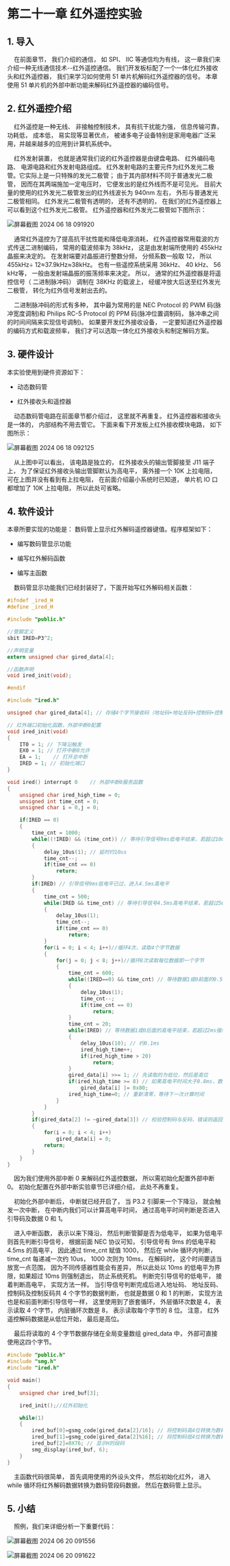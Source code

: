# 第二十一章 红外遥控实验

## 1. 导入

    在前面章节， 我们介绍的通信， 如 SPI、 IIC 等通信均为有线， 这一章我们来介绍一种无线通信技术--红外遥控通信。 我们开发板标配了一个一体化红外接收头和红外遥控器， 我们来学习如何使用 51 单片机解码红外遥控器的信号。 本章使用 51 单片机的外部中断功能来解码红外遥控器的编码信号。

## 2. 红外遥控介绍

    红外遥控是一种无线、 非接触控制技术， 具有抗干扰能力强， 信息传输可靠，功耗低， 成本低， 易实现等显著优点， 被诸多电子设备特别是家用电器广泛采用，并越来越多的应用到计算机系统中。

    红外发射装置， 也就是通常我们说的红外遥控器是由键盘电路、 红外编码电路、 电源电路和红外发射电路组成。 红外发射电路的主要元件为红外发光二极管。它实际上是一只特殊的发光二极管； 由于其内部材料不同于普通发光二极管， 因而在其两端施加一定电压时， 它便发出的是红外线而不是可见光。 目前大量的使用的红外发光二极管发出的红外线波长为 940nm 左右， 外形与普通发光二极管相同。 红外发光二极管有透明的， 还有不透明的， 在我们的红外遥控器上可以看到这个红外发光二极管。 红外遥控器和红外发光二极管如下图所示：

![屏幕截图 2024 06 18 091920](https://img.picgo.net/2024/06/18/-2024-06-18-091920167ff50b12c58572.png)

    通常红外遥控为了提高抗干扰性能和降低电源消耗， 红外遥控器常用载波的方式传送二进制编码， 常用的载波频率为 38kHz， 这是由发射端所使用的 455kHz晶振来决定的。 在发射端要对晶振进行整数分频， 分频系数一般取 12， 所以455kHz÷ 12≈37.9kHz≈38kHz。 也有一些遥控系统采用 36kHz、 40 kHz、 56 kHz等， 一般由发射端晶振的振荡频率来决定。 所以， 通常的红外遥控器是将遥控信号（ 二进制脉冲码） 调制在 38KHz 的载波上， 经缓冲放大后送至红外发光二极管， 转化为红外信号发射出去的。

    二进制脉冲码的形式有多种， 其中最为常用的是 NEC Protocol 的 PWM 码(脉冲宽度调制)和 Philips RC-5 Protocol 的 PPM 码(脉冲位置调制码， 脉冲串之间的时间间隔来实现信号调制)。 如果要开发红外接收设备， 一定要知道红外遥控器的编码方式和载波频率， 我们才可以选取一体化红外接收头和制定解码方案。

## 3. 硬件设计

本实验使用到硬件资源如下：

- 动态数码管

- 红外接收头和遥控器

    动态数码管电路在前面章节都介绍过， 这里就不再重复。 红外遥控器和接收头是一体的， 内部结构不用去管它。 下面来看下开发板上红外接收模块电路， 如下图所示：

![屏幕截图 2024 06 18 092125](https://img.picgo.net/2024/06/18/-2024-06-18-0921255c5ebf794ebc88a2.png)

    从上图中可以看出， 该电路是独立的， 红外接收头的输出管脚接至 J11 端子上， 为了保证红外接收头输出管脚默认为高电平， 需外接一个 10K 上拉电阻， 可在上图并没有看到有上拉电阻， 在前面介绍最小系统时已知道， 单片机 IO 口都增加了 10K 上拉电阻， 所以此处可省略。

## 4. 软件设计

本章所要实现的功能是： 数码管上显示红外解码遥控器键值。程序框架如下：

- 编写数码管显示功能

- 编写红外解码函数

- 编写主函数

    数码管显示功能我们已经封装好了，下面开始写红外解码相关函数：

```c
#ifndef _ired_H
#define _ired_H

#include "public.h"

//管脚定义
sbit IRED=P3^2;

//声明变量
extern unsigned char gired_data[4];

//函数声明
void ired_init(void);

#endif
```

```c
#include "ired.h"

unsigned char gired_data[4]; // 存储4个字节接收码（地址码+地址反码+控制码+控制反码）

// 红外端口初始化函数，外部中断0配置 
void ired_init(void)
{
    IT0 = 1; // 下降沿触发
    EX0 = 1; // 打开中断0允许
    EA = 1;    // 打开总中断
    IRED = 1; // 初始化端口
}

void ired() interrupt 0    // 外部中断0服务函数
{
    unsigned char ired_high_time = 0;
    unsigned int time_cnt = 0;
    unsigned char i = 0,j = 0;

    if(IRED == 0)
    {
        time_cnt = 1000;
        while((!IRED) && (time_cnt)) // 等待引导信号9ms低电平结束，若超过10ms强制退出
        {
            delay_10us(1); // 延时约10us
            time_cnt--;
            if(time_cnt == 0)
                return;        
        }
        if(IRED) // 引导信号9ms低电平已过，进入4.5ms高电平
        {
            time_cnt = 500;
            while(IRED && time_cnt) // 等待引导信号4.5ms高电平结束，若超过5ms强制退出
            {
                delay_10us(1);
                time_cnt--;
                if(time_cnt == 0)
                    return;    
            }
            for(i = 0; i < 4; i++)//循环4次，读取4个字节数据
            {
                for(j = 0; j < 8; j++)//循环8次读取每位数据即一个字节
                {
                    time_cnt = 600;
                    while((IRED==0) && time_cnt) // 等待数据1或0前面的0.56ms结束，若超过6ms强制退出
                    {
                        delay_10us(1);
                        time_cnt--;
                        if(time_cnt == 0)
                            return;    
                    }
                    time_cnt = 20;
                    while(IRED) // 等待数据1或0后面的高电平结束，若超过2ms强制退出
                    {
                        delay_10us(10); // 约0.1ms
                        ired_high_time++;
                        if(ired_high_time > 20)
                            return;    
                    }
                    gired_data[i] >>= 1; // 先读取的为低位，然后是高位
                    if(ired_high_time >= 8) // 如果高电平时间大于0.8ms，数据则为1，否则为0
                        gired_data[i] |= 0x80;
                    ired_high_time=0; // 重新清零，等待下一次计算时间
                }
            }
        }
        if(gired_data[2] != ~gired_data[3]) // 校验控制码与反码，错误则返回
        {
            for(i = 0; i < 4; i++)
                gired_data[i] = 0;
            return;    
        }
    }        
}
```

    因为我们使用外部中断 0 来解码红外遥控数据， 所以需初始化配置外部中断0。 初始化配置在外部中断实验章节已详细介绍， 此处不再重复。

    初始化外部中断后， 中断就已经开启了， 当 P3.2 引脚来一个下降沿， 就会触发一次中断， 在中断内我们可以计算高电平时间， 通过高电平时间判断是否进入引导码及数据 0 和 1。

    进入中断函数， 表示以来下降沿， 然后判断管脚是否为低电平， 如果为低电平则首先判断引导信号， 根据前面 NEC 协议可知， 引导信号有 9ms 的低电平和4.5ms 的高电平， 因此通过 time_cnt 赋值 1000， 然后在 while 循环内判断， time_cnt 每递减一次约 10us， 1000 次则为 10ms， 在解码时， 这个时间要适当放宽一点范围， 因为不同传感器性能会有差异， 所以此处以 10ms 的低电平为界限，如果超过 10ms 则强制退出， 防止系统死机。 判断完引导信号的低电平， 接着判断高电平， 实现方法一样。 当引导信号判断完成后进入地址码、 地址反码、 控制码及控制反码共 4 个字节的数据判断， 也就是数据 0 和 1 的判断， 实现方法也是和前面判断引导信号一样， 这里使用到了嵌套循环， 外层循环次数是 4， 表示读取 4 个字节， 内层循环次数是 8， 表示读取每个字节的 8 位。 注意， 红外遥控解码数据是从低位开始， 最后是高位。

    最后将读取的 4 个字节数据存储在全局变量数组 gired_data 中， 外部可直接使用这四个字节。

```c
#include "public.h"
#include "smg.h"
#include "ired.h"

void main()
{    
    unsigned char ired_buf[3];

    ired_init();//红外初始化

    while(1)
    {                
        ired_buf[0]=gsmg_code[gired_data[2]/16]; // 将控制码高4位转换为数码管段码
        ired_buf[1]=gsmg_code[gired_data[2]%16]; // 将控制码低4位转换为数码管段码
        ired_buf[2]=0X76; // 显示H的段码
        smg_display(ired_buf, 6);    
    }        
}
```

    主函数代码很简单， 首先调用使用的外设头文件， 然后初始化红外， 进入while 循环将红外解码数据转换为数码管段码数据， 然后在数码管上显示。

## 5. 小结

    照例，我们来详细分析一下重要代码：

![屏幕截图 2024 06 20 091556](https://img.picgo.net/2024/06/20/-2024-06-20-091556402189a07f3b1783.png)

![屏幕截图 2024 06 20 091622](https://img.picgo.net/2024/06/20/-2024-06-20-09162277a23818be194c13.png)
